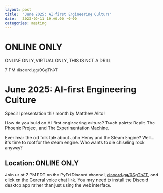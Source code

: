 ```yaml
---
layout: post
title:  "June 2025: AI-first Engineering Culture"
date:   2025-06-11 19:00:00 -0400
categories: meeting
---
```


# ONLINE ONLY 

ONLINE ONLY, VIRTUAL ONLY, THIS IS NOT A DRILL

7 PM discord.gg/9SgTh3T


# June 2025: AI-first Engineering Culture

Special presentation this month by Matthew Alito!  

How do you build an AI-first engineering culture?  Touch points: Replit. The Phoenix Project, and The Experimentation Machine. 

Ever hear the old folk tale about John Henry and the Steam Engine? 
Well... it's time to root for the steam engine.  Who wants to die chiseling rock anyway?

## Location: ONLINE ONLY

Join us at 7 PM EDT on the PyFri Discord channel, [discord.gg/9SgTh3T](https://discord.gg/9SgTh3T), and click on the 
General voice chat link.  You may need to install the Discord desktop app rather than just using 
the web interface.

